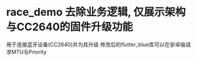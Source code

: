 # race_demo 去除业务逻辑, 仅展示架构与CC2640的固件升级功能

用于连接蓝牙设备(CC2640)并为其升级
修改后的flutter_blue库可以在安卓端请求MTU与Priority
